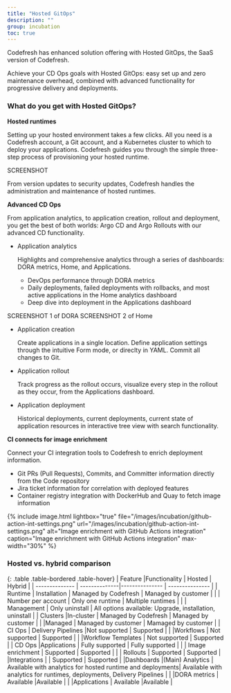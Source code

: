 ```yaml
---
title: "Hosted GitOps"
description: ""
group: incubation
toc: true
---
```



      



Codefresh has enhanced solution offering with Hosted GitOps, the SaaS version of Codefresh.  

Achieve your CD Ops goals with Hosted GitOps: easy set up and zero maintenance overhead, combined with advanced functionality for progressive delivery and deployments.

### What do you get with Hosted GitOps?

**Hosted runtimes**  

Setting up your hosted environment takes a few clicks. All you need is a Codefresh account, a Git account, and a Kubernetes cluster to which to deploy your applications.
Codefresh guides you through the simple three-step process of provisioning your hosted runtime.  

SCREENSHOT   

From version updates to security updates, Codefresh handles the administration and maintenance of hosted runtimes. 

**Advanced CD Ops**  

From application analytics, to application creation, rollout and deployment, you get the best of both worlds: Argo CD and Argo Rollouts with our advanced CD functionality.

* Application analytics  

  Highlights and comprehensive analytics through a series of dashboards: DORA metrics, Home, and Applications.
  * DevOps performance through DORA metrics
  * Daily deployments, failed deployments with rollbacks, and most active applications in the Home analytics dashboard
  * Deep dive into deployment in the Applications dashboard

SCREENSHOT 1 of DORA
SCREENSHOT 2 of Home

* Application creation  

  Create applications in a single location. Define application settings through the intuitive Form mode, or direclty in YAML. Commit all changes to Git.

* Application rollout  

  Track progress as the rollout occurs, visualize every step in the rollout as they occur, from the Applications dashboard. 

* Application deployment  

  Historical deployments, current deployments, current state of application resources in interactive tree view with search functionality.  

**CI connects for image enrichment**  

Connect your CI integration tools to Codefresh to enrich deployment information.

* Git PRs (Pull Requests), Commits, and Committer information directly from the Code repository
* Jira ticket information for correlation with deployed features  
* Container registry integration with DockerHub and Quay to fetch image information 

{% include 
	image.html 
	lightbox="true" 
	file="/images/incubation/github-action-int-settings.png" 
	url="/images/incubation/github-action-int-settings.png" 
	alt="Image enrichment with GitHub Actions integration" 
	caption="Image enrichment with GitHub Actions integration"
    max-width="30%" 
%}

### Hosted vs. hybrid comparison

{: .table .table-bordered .table-hover}
| Feature                 |Functionality  |  Hosted                | Hybrid | 
| --------------          | --------------|--------------- | --------------- |
| Runtime                 | Installation       | Managed by Codefresh   | Managed by customer       | 
|                         | Number per account | Only one runtime        | Multiple runtimes  | 
|                         | Management         | Only uninstall          | All options available: Upgrade, installation, uninstall   | 
| Clusters                 |In-cluster          | Managed by Codefresh    | Managed by customer       | 
|                          |Managed             | Managed by customer       | Mamaged by customer         | 
| CI Ops                  | Delivery Pipelines |Not supported            | Supported  | 
|                         |Workflows           | Not supported           | Supported  | 
|                         |Workflow Templates  | Not supported           | Supported  | 
| CD  Ops                 |Applications        | Fully  supported        |  Fully supported | 
|                         | Image enrichment    | Supported              | Supported  | 
|                         | Rollouts            | Supported              |  Supported  | 
|Integrations             |                     | Supported              | Supported  | 
|Dashboards               |(Main) Analytics      | Available with analytics for hosted runtime and deployments| Available with analytics for runtimes, deployments, Delivery Pipelines | 
|                         |DORA metrics         | Available |Available        | 
|                         |Applications         | Available |Available        | 

